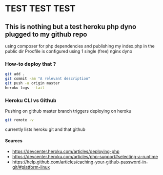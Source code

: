 # TEST TEST TEST

## This is nothing but a test heroku php dyno plugged to my github repo
using composer for php dependencies and publishing my index.php in the public dir
Procfile is configured using 1 single (free) nginx dyno

### How-to deploy that ?
``` bash
git add .
git commit -am "A relevant description"
git push -u origin master
heroku logs --tail
```

### Heroku CLI vs Github
Pushing on github master branch triggers deploying on heroku

``` bash
git remote -v
```
currently lists heroku git and that github

#### Sources
- https://devcenter.heroku.com/articles/deploying-php
- https://devcenter.heroku.com/articles/php-support#selecting-a-runtime
- https://help.github.com/articles/caching-your-github-password-in-git/#platform-linux
